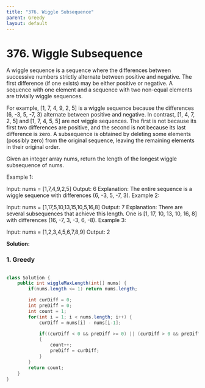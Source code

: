```yaml
---
title: "376. Wiggle Subsequence"
parent: Greedy
layout: default
---
```


# 376. Wiggle Subsequence

A wiggle sequence is a sequence where the differences between successive numbers strictly alternate between positive and negative. The first difference (if one exists) may be either positive or negative. A sequence with one element and a sequence with two non-equal elements are trivially wiggle sequences.

For example, [1, 7, 4, 9, 2, 5] is a wiggle sequence because the differences (6, -3, 5, -7, 3) alternate between positive and negative.
In contrast, [1, 4, 7, 2, 5] and [1, 7, 4, 5, 5] are not wiggle sequences. The first is not because its first two differences are positive, and the second is not because its last difference is zero.
A subsequence is obtained by deleting some elements (possibly zero) from the original sequence, leaving the remaining elements in their original order.

Given an integer array nums, return the length of the longest wiggle subsequence of nums.

Example 1:

Input: nums = [1,7,4,9,2,5]
Output: 6
Explanation: The entire sequence is a wiggle sequence with differences (6, -3, 5, -7, 3).
Example 2:

Input: nums = [1,17,5,10,13,15,10,5,16,8]
Output: 7
Explanation: There are several subsequences that achieve this length.
One is [1, 17, 10, 13, 10, 16, 8] with differences (16, -7, 3, -3, 6, -8).
Example 3:

Input: nums = [1,2,3,4,5,6,7,8,9]
Output: 2

**Solution:**

### 1. Greedy

```java

class Solution {
    public int wiggleMaxLength(int[] nums) {
        if(nums.length <= 1) return nums.length;

        int curDiff = 0;
        int preDiff = 0;
        int count = 1;
        for(int i = 1; i < nums.length; i++) {
            curDiff = nums[i] - nums[i-1];

            if((curDiff < 0 && preDiff >= 0) || (curDiff > 0 && preDiff <= 0))
            {
                count++;
                preDiff = curDiff;
            }
        }
        return count;
    }
}

```
